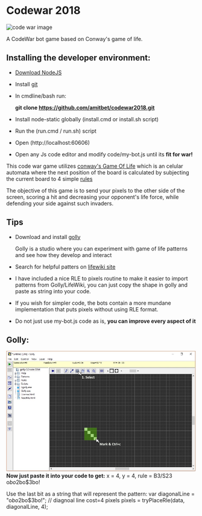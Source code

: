 # Codewar 2018
![code war image](https://github.com/codearmada/codewar2018/blob/master/sample.gif "code war!")

A CodeWar bot game based on Conway's game of life.

## Installing the developer environment:
* [Download NodeJS](https://nodejs.org/en/download/)
* Install [git](https://git-scm.com/downloads)
* In cmdline/bash run:

  **git clone https://github.com/amitbet/codewar2018.git**
* Install node-static globally (install.cmd or install.sh script)
* Run the (run.cmd / run.sh) script
* Open (http://localhost:60606)
* Open any Js code editor and modify code/my-bot.js until its **fit for war!**

This code war game utilizes [conway's Game Of Life](https://en.wikipedia.org/wiki/Conway%27s_Game_of_Life) which is an celular automata
where the next position of the board is calculated by subjecting the current board to 4 simple [rules](https://en.wikipedia.org/wiki/Conway%27s_Game_of_Life#Rules)

The objective of this game is to send your pixels to the other side of the screen, scoring a hit and decreasing your opponent's life force, while defending your side against such invaders.

## Tips
* Download and install [golly](https://sourceforge.net/projects/golly/files/golly/golly-3.2/)

  Golly is a studio where you can experiment with game of life patterns and see how they develop and interact
* Search for helpful patters on [lifewiki site](http://www.conwaylife.com/wiki/Category:Patterns)
* I have included a nice RLE to pixels routine to make it easier to import patterns from Golly/LifeWiki, you can just copy the shape in golly and paste as string into your code.
* If you wish for simpler code, the bots contain a more mundane implementation that puts pixels without using RLE format.
* Do not just use my-bot.js code as is, **you can improve every aspect of it**

## Golly:
![Golly Image](https://github.com/amitbet/codewar2018/blob/master/golly.jpg "golly")
**Now just paste it into your code to get:**
x = 4, y = 4, rule = B3/S23
o$bo$2bo$3bo!

Use the last bit as a string that will represent the pattern:
var diagonalLine = "o$bo$2bo$3bo!"; // diagnoal line cost=4 pixels
pixels = tryPlaceRle(data, diagonalLine, 4);


